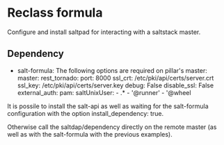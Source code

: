 # Reclass formula
Configure and install saltpad for interacting with a saltstack master.

## Dependency
 - salt-formula:
The following options are required on pillar's master:
  master:
    rest_tornado:
      port: 8000
      ssl_crt: /etc/pki/api/certs/server.crt
      ssl_key: /etc/pki/api/certs/server.key
      debug: False
      disable_ssl: False
  external_auth:
    pam:
      saltUnixUser:
          - .*
          - '@runner'
          - '@wheel

It is possile to install the salt-api as well as waiting for the salt-formula configuration with the option install_dependency: true.

Otherwise call the saltdap/dependency directly on the remote master (as well as with the salt-formula with the previous examples).
